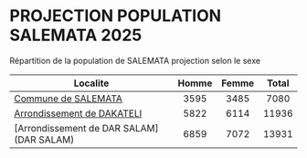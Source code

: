 # PROJECTION POPULATION SALEMATA 2025
	
Répartition de la population de SALEMATA projection selon le sexe
	
| Localite  | Homme | Femme | Total |
| --------- |:-----:|:-----:|:-----:|
| [Commune de SALEMATA](SALEMATA) | 3595 | 3485 | 7080 |
| [Arrondissement de DAKATELI](DAKATELI) | 5822 | 6114 | 11936 |
| [Arrondissement de DAR SALAM](DAR SALAM) | 6859 | 7072 | 13931 |
